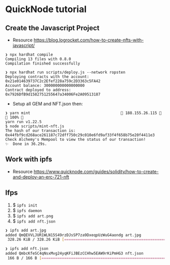 # QuickNode tutorial

## Create the Javascript Project

- Resource <https://blog.logrocket.com/how-to-create-nfts-with-javascript/>

```!bash
❯ npx hardhat compile
Compiling 13 files with 0.8.0
Compilation finished successfully
```

```!bash
❯ npx hardhat run scripts/deploy.js --network ropsten
Deploying contracts with the account: 0x21e014639737C2c2Efef228a759c2D3363c5FA42
Account balance: 300000000000000000
Contract deployed to address: 0x7926DfB9d1582751255647a34006Fe2A09513187
```

- Setup all GEM and NFT.json then:

```!bash
❯ yarn mint                                         188.155.26.115   100% 
yarn run v1.22.5
$ node scripts/mint-nft.js
The hash of our transaction is:  0x44fbf9cd268ace261187c72dff750c29c010e6fd9af33f4f658b75e20f4411e3
Check Alchemy's Mempool to view the status of our transaction!
✨  Done in 36.29s.
```

## Work with ipfs

- Resource <https://www.quicknode.com/guides/solidity/how-to-create-and-deploy-an-erc-721-nft>

## Ifps

1. $ `ipfs init`
2. $ `ipfs daemon`
3. $ `ipfs add art.png`
4. $ `ipfs add nft.json`

```bash
❯ ipfs add art.jpg
added QmQEVVLJUR1WLN15S49rzDJsSP7za9DxeqpUzWuG4aondg art.jpg
 328.26 KiB / 328.26 KiB [=============================================] 100.00%
```

```bash
❯ ipfs add nft.json
added QmbcKfeSC4qNsxMvg24yqKFiJBEzCCHhw5EAW9rKiPmHG3 nft.json
 166 B / 166 B [=======================================================] 100.00%
```
